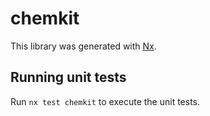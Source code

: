 # chemkit

This library was generated with [Nx](https://nx.dev).

## Running unit tests

Run `nx test chemkit` to execute the unit tests.
